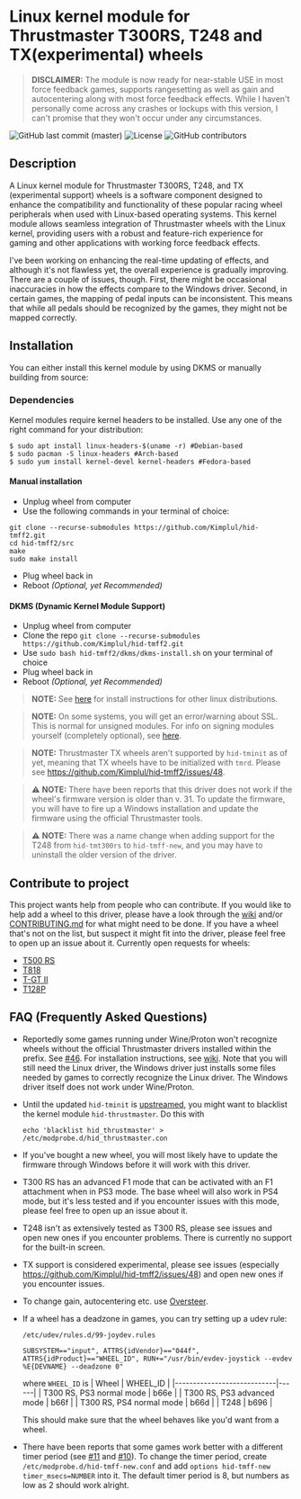 # Linux kernel module for Thrustmaster T300RS, T248 and TX(experimental) wheels
> **DISCLAIMER:** The module is now ready for near-stable USE in most force feedback games, supports rangesetting as well as gain and autocentering along with most force feedback effects. While I haven't personally come across any crashes or lockups with this version, I can't promise that they won't occur under any circumstances.

![GitHub last commit (master)](https://img.shields.io/github/last-commit/Kimplul/hid-tmff2/master)
![License](https://img.shields.io/github/license/Kimplul/hid-tmff2)
![GitHub contributors](https://img.shields.io/github/contributors/Kimplul/hid-tmff2)


## Description
A Linux kernel module for Thrustmaster T300RS, T248, and TX (experimental support) wheels is a software component designed to enhance the compatibility and functionality of these popular racing wheel peripherals when used with Linux-based operating systems. This kernel module allows seamless integration of Thrustmaster wheels with the Linux kernel, providing users with a robust and feature-rich experience for gaming and other applications with working force feedback effects.

I've been working on enhancing the real-time updating of effects, and although it's not flawless yet, the overall experience is gradually improving. There are a couple of issues, though. First, there might be occasional inaccuracies in how the effects compare to the Windows driver. Second, in certain games, the mapping of pedal inputs can be inconsistent. This means that while all pedals should be recognized by the games, they might not be mapped correctly.

## Installation
You can either install this kernel module by using DKMS or manually building from source:

### Dependencies
Kernel modules require kernel headers to be installed. Use any one of the right command for your distribution:
```shell
$ sudo apt install linux-headers-$(uname -r) #Debian-based 
$ sudo pacman -S linux-headers #Arch-based 
$ sudo yum install kernel-devel kernel-headers #Fedora-based 
```

#### Manual installation
+ Unplug wheel from computer
+ Use the following commands in your terminal of choice:
```shell
git clone --recurse-submodules https://github.com/Kimplul/hid-tmff2.git
cd hid-tmff2/src
make
sudo make install
```
+ Plug wheel back in
+ Reboot *(Optional, yet Recommended)*

#### DKMS (Dynamic Kernel Module Support)
+ Unplug wheel from computer
+ Clone the repo `git clone --recurse-submodules https://github.com/Kimplul/hid-tmff2.git`
+ Use `sudo bash hid-tmff2/dkms/dkms-install.sh` on your terminal of choice
+ Plug wheel back in
+ Reboot *(Optional, yet Recommended)*

> **NOTE:** See [here](https://github.com/Kimplul/hid-tmff2/wiki/Integrating-driver-into-distros) for install instructions for other linux distributions.

> **NOTE:** On some systems, you will get an error/warning about SSL. This is normal for unsigned modules. For info on signing modules yourself (completely optional), see [here](https://www.kernel.org/doc/html/latest/admin-guide/module-signing.html?highlight=module%20signing).

> **NOTE:** Thrustmaster TX wheels aren't supported by `hid-tminit` as of yet, meaning that TX wheels have to be initialized with `tmrd`. Please see https://github.com/Kimplul/hid-tmff2/issues/48.

> :warning: **NOTE:** There have been reports that this driver does not work if the wheel's firmware version is older than v. 31.
> To update the firmware, you will have to fire up a Windows installation and update the firmware using the official Thrustmaster tools.

> :warning: **NOTE:** There was a name change when adding support for the T248 from `hid-tmt300rs` to `hid-tmff-new`,
> and you may have to uninstall the older version of the driver.

## Contribute to project
This project wants help from people who can contribute. If you would like to help add a wheel to this driver, please have a look through the [wiki](https://github.com/Kimplul/hid-tmff2/wiki#how-to-add-in-support-for-a-new-t-series-wheel) and/or [CONTRIBUTING.md](./docs/CONTRIBUTING.md) for what might need to be done. If you have a wheel that's not on the list, but suspect it might fit into the driver, please feel free to open up an issue about it.
Currently open requests for wheels:
- [T500 RS](https://github.com/Kimplul/hid-tmff2/issues/18)
- [T818](https://github.com/Kimplul/hid-tmff2/issues/58)
- [T-GT II](https://github.com/Kimplul/hid-tmff2/issues/55)
- [T128P](https://github.com/Kimplul/hid-tmff2/issues/67)

## FAQ (Frequently Asked Questions)
+ Reportedly some games running under Wine/Proton won't recognize wheels without the official Thrustmaster drivers installed within the prefix. See [#46](https://github.com/Kimplul/hid-tmff2/issues/46#issuecomment-1199080845). For installation instructions, see [wiki](https://github.com/Kimplul/hid-tmff2/wiki). Note that you will still need the Linux driver, the Windows driver just installs some files needed by games to correctly recognize the Linux driver. The Windows driver itself does not work under Wine/Proton.

+ Until the updated `hid-tminit` is [upstreamed](https://github.com/scarburato/hid-tminit), you might want to blacklist the kernel module `hid-thrustmaster`. Do this with
    ```shell
    echo 'blacklist hid_thrustmaster' > /etc/modprobe.d/hid_thrustmaster.con
    ```

+ If you've bought a new wheel, you will most likely have to update the firmware through Windows before it will work with this driver.

+ T300 RS has an advanced F1 mode that can be activated with an F1 attachment when in PS3 mode. The base wheel will also work in PS4 mode,
 but it's less tested and if you encounter issues with this mode, please feel free to open up an issue about it.
 
+ T248 isn't as extensively tested as T300 RS, please see issues and open new ones if you encounter problems.
  There is currently no support for the built-in screen.

+ TX support is considered experimental, please see issues (especially https://github.com/Kimplul/hid-tmff2/issues/48) and open new ones
  if you encounter issues.

+ To change gain, autocentering etc. use [Oversteer](https://github.com/berarma/oversteer).

+ If a wheel has a deadzone in games, you can try setting up a udev rule:
    
    `/etc/udev/rules.d/99-joydev.rules`

    ```
    SUBSYSTEM=="input", ATTRS{idVendor}=="044f", ATTRS{idProduct}=="WHEEL_ID", RUN+="/usr/bin/evdev-joystick --evdev %E{DEVNAME} --deadzone 0"
    ```
    
    where `WHEEL_ID` is
    | Wheel                      | WHEEL_ID   |
    |----------------------------|------|
    | T300 RS, PS3 normal mode   | b66e |
    | T300 RS, PS3 advanced mode | b66f |
    | T300 RS, PS4 normal mode   | b66d |
    | T248                       | b696 |


    This should make sure that the wheel behaves like you'd want from a wheel.

+ There have been reports that some games work better with a different timer period (see [#11](https://github.com/Kimplul/hid-tmff2/issues/11) and [#10](https://github.com/Kimplul/hid-tmff2/issues/10)). To change the timer period, create `/etc/modprobe.d/hid-tmff-new.conf` and add `options hid-tmff-new timer_msecs=NUMBER` into it. The default timer period is 8, but numbers as low as 2 should work alright.
